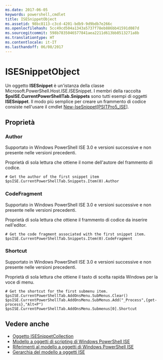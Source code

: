 ```yaml
---
ms.date: 2017-06-05
keywords: powershell,cmdlet
title: ISESnippetObject
ms.assetid: 98bc8113-c3cd-4201-bdb9-9d9bdb7e266c
ms.openlocfilehash: 5cc49cd504a1343a5737f78eb886bb41591d087d
ms.sourcegitcommit: 598b7835046577841aea2211d613bb8513271a8b
ms.translationtype: HT
ms.contentlocale: it-IT
ms.lasthandoff: 06/08/2017
---
```

# <a name="the-isesnippetobject"></a>ISESnippetObject
  Un oggetto **ISESnippet** è un'istanza della classe Microsoft.PowerShell.Host.ISE.ISESnippet. I membri della raccolta **$psISE.CurrentPowerShellTab.Snippets** sono tutti esempi di oggetti **ISESnippet**. Il modo più semplice per creare un frammento di codice consiste nell'usare il cmdlet [New-IseSnippet&#91;PSITPro5_ISE&#93;](https://technet.microsoft.com/en-us/library/0a6339a3-2683-4a8e-8929-90ad9a95c3e0).

## <a name="properties"></a>Proprietà

###  <a name="DisplayName"></a> Author
  Supportato in Windows PowerShell ISE 3.0 e versioni successive e non presente nelle versioni precedenti. 

 Proprietà di sola lettura che ottiene il nome dell'autore del frammento di codice.

```
# Get the author of the first snippet item
$psISE.CurrentPowerShellTab.Snippets.Item(0).Author

```

###  <a name="Action"></a> CodeFragment
  Supportato in Windows PowerShell ISE 3.0 e versioni successive e non presente nelle versioni precedenti. 

 Proprietà di sola lettura che ottiene il frammento di codice da inserire nell'editor.

```
# Get the code fragment associated with the first snippet item.
$psISE.CurrentPowerShellTab.Snippets.Item(0).CodeFragment

```

###  <a name="Shortcut"></a> Shortcut
  Supportato in Windows PowerShell ISE 3.0 e versioni successive e non presente nelle versioni precedenti. 

 Proprietà di sola lettura che ottiene il tasto di scelta rapida Windows per la voce di menu.

```
# Get the shortcut for the first submenu item.
$psISE.CurrentPowerShellTab.AddOnsMenu.SubMenus.Clear()
$psISE.CurrentPowerShellTab.AddOnsMenu.SubMenus.Add("_Process",{get-process},"Alt+P")
$psISE.CurrentPowerShellTab.AddOnsMenu.Submenus[0].Shortcut
```

## <a name="see-also"></a>Vedere anche
- [Oggetto ISESnippetCollection](The-ISESnippetCollection-Object.md) 
- [Modello a oggetti di scripting di Windows PowerShell ISE](The-Windows-PowerShell-ISE-Scripting-Object-Model.md) 
- [Riferimenti al modello a oggetti di Windows PowerShell ISE](Windows-PowerShell-ISE-Object-Model-Reference.md) 
- [Gerarchia del modello a oggetti ISE](The-ISE-Object-Model-Hierarchy.md)

  
